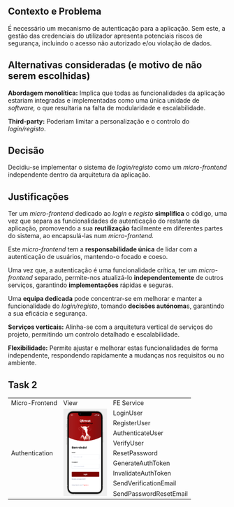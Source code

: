 ## Contexto e Problema

É necessário um mecanismo de autenticação para a aplicação. Sem este, a gestão das credenciais do utilizador apresenta potenciais riscos de segurança, incluindo o acesso não autorizado e/ou violação de dados.

## Alternativas consideradas (e motivo de não serem escolhidas)

**Abordagem monolítica:** Implica que todas as funcionalidades da aplicação estariam integradas e implementadas como uma única unidade de *software,* o que resultaria na falta de modularidade e escalabilidade.

**Third-party:** Poderiam limitar a personalização e o controlo do *login/registo*.

## Decisão
Decidiu-se implementar o sistema de *login/registo* como um *micro-frontend* independente dentro da arquitetura da aplicação.

## Justificações

Ter um *micro-frontend* dedicado ao *login* e *registo* **simplifica** o código, uma vez que separa as funcionalidades de autenticação do restante da aplicação, promovendo a sua **reutilização** facilmente em diferentes partes do sistema, ao encapsulá-las num *micro-frontend.*

Este *micro-frontend* tem a **responsabilidade única** de lidar com a autenticação de usuários, mantendo-o focado e coeso.

Uma vez que, a autenticação é uma funcionalidade crítica, ter um *micro-frontend* separado, permite-nos atualizá-lo **independentemente** de outros serviços, garantindo **implementações** rápidas e seguras.

Uma **equipa dedicada** pode concentrar-se em melhorar e manter a funcionalidade do *login/registo*, tomando **decisões autónoma**s, garantindo a sua eficácia e segurança.

**Serviços verticais:** Alinha-se com a arquitetura vertical de serviços do projeto, permitindo um controlo detalhado e escalabilidade.


**Flexibilidade:** Permite ajustar e melhorar estas funcionalidades de forma independente, respondendo rapidamente a mudanças nos requisitos ou no ambiente.

## Task 2

<table>
    <tr>
        <td>Micro-Frontend</td>
        <td>View</td>
        <td>FE Service</td>
    </tr>
    <tr>
        <td rowspan="9">Authentication</td>
        <td rowspan="9"><img src="./Authentication.png" alt="Authentication" width="100" height="200"></td>
    <td>LoginUser</td></tr>
    <tr><td>RegisterUser</td></tr>
    <tr><td>AuthenticateUser</td></tr>
    <tr><td>VerifyUser</td></tr>
    <tr><td>ResetPassword</td></tr>
    <tr><td>GenerateAuthToken</td></tr>
    <tr><td>InvalidateAuthToken</td></tr>
    <tr><td>SendVerificationEmail</td></tr>
    <tr><td>SendPasswordResetEmail</td></tr>
</table>

